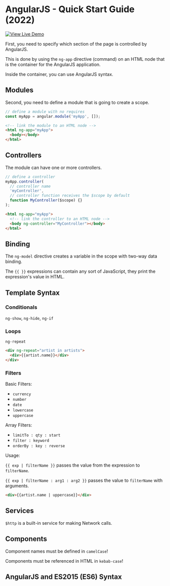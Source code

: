 # AngularJS - Quick Start Guide (2022)

[![View Live Demo](https://img.shields.io/badge/Demo-View_Live_Demo-green)](https://angularjs-364513.web.app/)

First, you need to specify which section of the page is controlled by AngularJS.

This is done by using the `ng-app` directive (command) on an HTML node that is
the container for the AngularJS application.

Inside the container, you can use AngularJS syntax.

## Modules

Second, you need to define a module that is going to create a scope.

```javascript
// define a module with no requires
const myApp = angular.module('myApp', []);
```

```html
<!-- link the module to an HTML node -->
<html ng-app="myApp">
  <body></body>
</html>
```

## Controllers

The module can have one or more controllers.

```javascript
// define a controller
myApp.controller(
  // controller name
  'myController',
  // controller function receives the $scope by default
  function MyController($scope) {}
);
```

```html
<html ng-app="myApp">
  <!-- link the controller to an HTML node -->
  <body ng-controller="MyController"></body>
</html>
```

## Binding

The `ng-model` directive creates a variable in the scope with two-way data
binding.

The `{{ }}` expressions can contain any sort of JavaScript, they print the
expression's value in HTML.

## Template Syntax

### Conditionals

`ng-show`, `ng-hide`, `ng-if`

### Loops

`ng-repeat`

```html
<div ng-repeat="artist in artists">
  <div>{{artist.name}}</div>
</div>
```

### Filters

Basic Filters:

- `currency`
- `number`
- `date`
- `lowercase`
- `uppercase`

Array Filters:

- `limitTo : qty : start`
- `filter : keyword`
- `orderBy : key : reverse`

Usage:

`{{ exp | filterName }}` passes the value from the expression to `filterName`.

`{{ exp | filterName : arg1 : arg2 }}` passes the value to `filterName` with
arguments.

```html
<div>{{artist.name | uppercase}}</div>
```

## Services

`$http` is a built-in service for making Network calls.

## Components

Component names must be defined in `camelCase`!

Components must be referenced in HTML in `kebab-case`!

## AngularJS and ES2015 (ES6) Syntax
